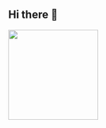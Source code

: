 ## Hi there 👋

<img height="180em" src="https://github-readme-stats.vercel.app/api/top-langs/?username=rafaederli&layout=compact&langs_count=16&theme=highcontrast" />

